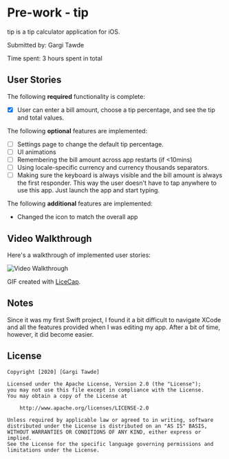 # Pre-work - tip

tip is a tip calculator application for iOS.

Submitted by: Gargi Tawde

Time spent: 3 hours spent in total

## User Stories

The following **required** functionality is complete:

* [x] User can enter a bill amount, choose a tip percentage, and see the tip and total values.

The following **optional** features are implemented:
* [ ] Settings page to change the default tip percentage.
* [ ] UI animations
* [ ] Remembering the bill amount across app restarts (if <10mins)
* [ ] Using locale-specific currency and currency thousands separators.
* [ ] Making sure the keyboard is always visible and the bill amount is always the first responder. This way the user doesn't have to tap anywhere to use this app. Just launch the app and start typing.

The following **additional** features are implemented:

- Changed the icon to match the overall app

## Video Walkthrough 

Here's a walkthrough of implemented user stories:

<img src='https://imgur.com/J5zP0nM' title='Video Walkthrough' width='' alt='Video Walkthrough' />

GIF created with [LiceCap](http://www.cockos.com/licecap/).

## Notes

Since it was my first Swift project, I found it a bit difficult to navigate XCode and all the features provided when I was editing my app. After a bit of time, however, it did become easier.

## License

    Copyright [2020] [Gargi Tawde]

    Licensed under the Apache License, Version 2.0 (the "License");
    you may not use this file except in compliance with the License.
    You may obtain a copy of the License at

        http://www.apache.org/licenses/LICENSE-2.0

    Unless required by applicable law or agreed to in writing, software
    distributed under the License is distributed on an "AS IS" BASIS,
    WITHOUT WARRANTIES OR CONDITIONS OF ANY KIND, either express or implied.
    See the License for the specific language governing permissions and
    limitations under the License.
